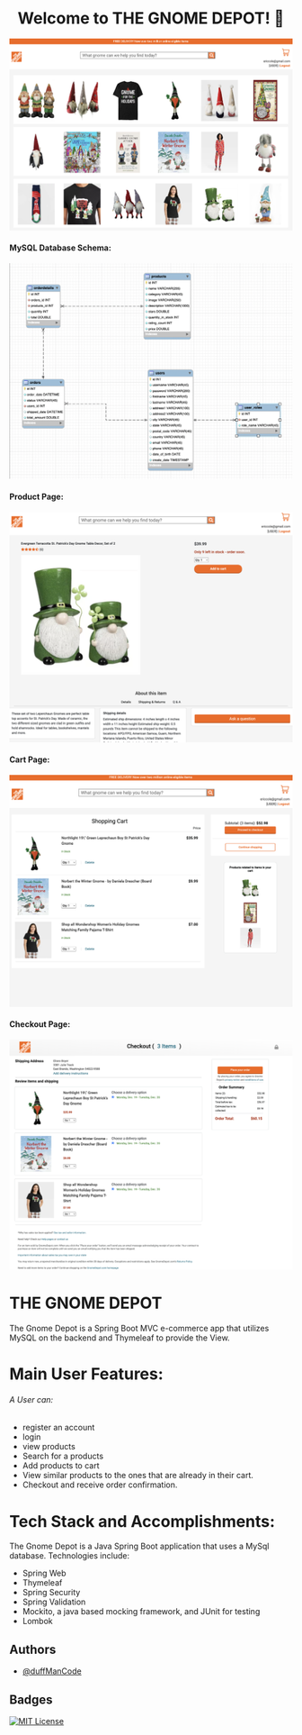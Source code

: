 <h1 align="center">Welcome to THE GNOME DEPOT! 👋</h1>
<img src="/src/main/resources/static/img/misc/Home.png" alt=""></img>
<h4>MySQL Database Schema:</h4>
<img src="/src/main/resources/static/img/misc/schema_gnome_depot.png" alt=""></img>
<h4>Product Page:</h4>
<img src="/src/main/resources/static/img/misc/ProductDetails.png" alt=""></img>
<h4>Cart Page:</h4>
<img src="/src/main/resources/static/img/misc/Cart.png" alt=""></img>
<h4>Checkout Page:</h4>
<img src="/src/main/resources/static/img/misc/Checkout.png" alt=""></img>

# THE GNOME DEPOT

The Gnome Depot is a Spring Boot MVC e-commerce app that utilizes MySQL on the backend and Thymeleaf to provide the View.

# Main User Features:
<h6>A User can:</h6>
<ul>
    <li>register an account</li>
    <li>login</li>
    <li>view products</li>
    <li>Search for a products</li>
    <li>Add products to cart</li>
    <li>View similar products to the ones that are already in their cart.</li>
    <li>Checkout and receive order confirmation.</li>
   
</ul>

# Tech Stack and Accomplishments:
The Gnome Depot is a Java Spring Boot application that uses a MySql database. Technologies include:

<ul>
    <li>Spring Web</li>
    <li>Thymeleaf</li>
    <li>Spring Security</li>
    <li>Spring Validation</li>
    <li>Mockito, a java based mocking framework, and JUnit for testing</li>
    <li>Lombok</li>
</ul>

## Authors

- [@duffManCode](https://www.github.com/thewalkingduff)


## Badges


[![MIT License](https://img.shields.io/badge/License-MIT-green.svg)](https://choosealicense.com/licenses/mit/)


